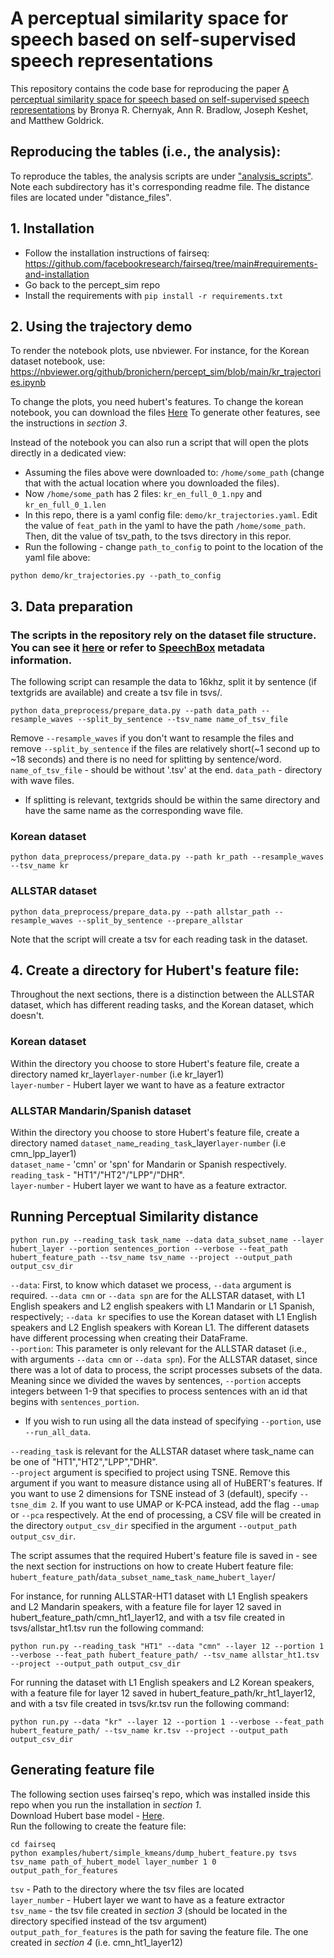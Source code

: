 # A perceptual similarity space for speech based on self-supervised speech representations
This repository contains the code base for reproducing the paper [A perceptual similarity space for speech based on self-supervised speech representations](https://doi.org/10.1121/10.0026358) by Bronya R. Chernyak, Ann R. Bradlow, Joseph Keshet, and Matthew Goldrick.

## Reproducing the tables (i.e., the analysis):
To reproduce the tables, the analysis scripts are under ["analysis_scripts"](https://github.com/bronichern/percept_sim/tree/main/analysis_scripts/). Note each subdirectory has it's corresponding readme file.
The distance files are located under "distance_files".

## 1. Installation
- Follow the installation instructions of fairseq: https://github.com/facebookresearch/fairseq/tree/main#requirements-and-installation
- Go back to the percept_sim repo
- Install the requirements with `pip install -r requirements.txt` 
## 2. Using the trajectory demo
To render the notebook plots, use nbviewer. For instance, for the Korean dataset notebook, use:  
https://nbviewer.org/github/bronichern/percept_sim/blob/main/kr_trajectories.ipynb
  
To change the plots, you need hubert's features.  To change the korean notebook, you can download the files [Here](https://drive.google.com/drive/folders/1ZkDLYDqN9BWv_5frwNLi_lRvexw0f0a0?usp=share_link)
To generate other features, see the instructions in *section 3*.  
  
Instead of the notebook you can also run a script that will open the plots directly in a dedicated view:  
- Assuming the files above were downloaded to: `/home/some_path` (change that with the actual location where you downloaded the files). 
- Now `/home/some_path` has 2 files: `kr_en_full_0_1.npy` and `kr_en_full_0_1.len`  
- In this repo, there is a yaml config file: `demo/kr_trajectories.yaml`.   Edit the value of `feat_path` in the yaml to have the path `/home/some_path`.  Then, dit the value of tsv_path, to the tsvs directory in this repor.  
- Run the following - change `path_to_config` to point to the location of the yaml file above:  
```
python demo/kr_trajectories.py --path_to_config
```

## 3. Data preparation
### **The scripts in the repository rely on the dataset file structure. You can see it [here](https://github.com/bronichern/percept_sim/blob/main/file_structure.txt) or refer to [SpeechBox](https://speechbox.linguistics.northwestern.edu/) metadata information.**    

The following script can resample the data to 16khz, split it by sentence (if textgrids are available) and create a tsv file in tsvs/.
```
python data_preprocess/prepare_data.py --path data_path --resample_waves --split_by_sentence --tsv_name name_of_tsv_file
```
Remove ```--resample_waves``` if you don't want to resample the files and remove ```--split_by_sentence``` if the files are relatively short(~1 second up to ~18 seconds) and there is no need for splitting by sentence/word.  
```name_of_tsv_file``` - should be without '.tsv' at the end.
```data_path``` - directory with wave files.  
- If splitting is relevant, textgrids should be within the same directory and have the same name as the corresponding wave file.

### Korean dataset
```
python data_preprocess/prepare_data.py --path kr_path --resample_waves --tsv_name kr
```

### ALLSTAR dataset
```
python data_preprocess/prepare_data.py --path allstar_path --resample_waves --split_by_sentence --prepare_allstar
```
Note that the script will create a tsv for each reading task in the dataset.

## 4. Create a directory for Hubert's feature file:
Throughout the next sections, there is a distinction between the ALLSTAR dataset, which has different reading tasks, and the Korean dataset, which doesn't.  
### Korean dataset
Within the directory you choose to store Hubert's feature file, create a directory named kr_layer```layer-number``` (i.e kr_layer1)  
```layer-number``` - Hubert layer we want to have as a feature extractor  
### ALLSTAR Mandarin/Spanish dataset
Within the directory you choose to store Hubert's feature file, create a directory named  ```dataset_name```\_```reading_task```\_layer```layer-number``` (i.e cmn_lpp_layer1)  
```dataset_name``` - 'cmn' or 'spn' for Mandarin or Spanish respectively.  
```reading_task``` - "HT1"/"HT2"/"LPP"/"DHR".  
```layer-number``` - Hubert layer we want to have as a feature extractor.  

## Running Perceptual Similarity distance
```
python run.py --reading_task task_name --data data_subset_name --layer hubert_layer --portion sentences_portion --verbose --feat_path hubert_feature_path --tsv_name tsv_name --project --output_path output_csv_dir
```
 ```--data```: First, to know which dataset we process, ```--data``` argument is required. ```--data cmn``` or ```--data spn``` are for the ALLSTAR dataset, with L1 English speakers and L2 english speakers with L1 Mandarin or L1 Spanish, respectively; ```--data kr``` specifies to use the Korean dataset with L1 English speakers and L2 English speakers with Korean L1. The different datasets have different processing when creating their DataFrame.  
```--portion```:  This parameter is only relevant for the ALLSTAR dataset (i.e., with arguments ```--data cmn``` or ```--data spn```). For the ALLSTAR dataset, since there was a lot of data to process, the script processes subsets of the data. Meaning since we divided the waves by sentences, ```--portion``` accepts integers between 1-9 that specifies to process sentences with an id that begins with ```sentences_portion```. 
- If you wish to run using all the data instead of specifying ```--portion```, use ```--run_all_data```.

```--reading_task``` is relevant for the ALLSTAR dataset where task_name can be one of "HT1","HT2","LPP","DHR".  
```--project``` argument is specified to project using TSNE. Remove this argument if you want to measure distance using all of HuBERT's features. If you want to use 2 dimensions for TSNE instead of 3 (default), specify ```--tsne_dim 2```.  If you want to use UMAP or K-PCA instead, add the flag ```--umap``` or ```--pca``` respectively.
At the end of processing, a CSV file will be created in the directory ```output_csv_dir``` specified in the argument ```--output_path output_csv_dir```.  

The script assumes that the required Hubert's feature file is saved in - see the next section for instructions on how to create Hubert feature file: ```hubert_feature_path```/```data_subset_name```\_```task_name```\_```hubert_layer```/  

For instance, for running ALLSTAR-HT1 dataset with L1 English speakers and L2 Mandarin speakers, with a feature file for layer 12 saved in hubert_feature_path/cmn_ht1_layer12, and with a tsv file created in tsvs/allstar_ht1.tsv run the following command:  
```
python run.py --reading_task "HT1" --data "cmn" --layer 12 --portion 1 --verbose --feat_path hubert_feature_path/ --tsv_name allstar_ht1.tsv --project --output_path output_csv_dir
```

For running the dataset with L1 English speakers and L2 Korean speakers, with a feature file for layer 12 saved in hubert_feature_path/kr_ht1_layer12, and with a tsv file created in tsvs/kr.tsv run the following command:  
```
python run.py --data "kr" --layer 12 --portion 1 --verbose --feat_path hubert_feature_path/ --tsv_name kr.tsv --project --output_path output_csv_dir
```

## Generating feature file
The following section uses fairseq's repo, which was installed inside this repo when you run the installation in *section 1*.   
Download Hubert base model - [Here](https://dl.fbaipublicfiles.com/hubert/hubert_base_ls960.pt).  
Run the following to create the feature file:  
```
cd fairseq
python examples/hubert/simple_kmeans/dump_hubert_feature.py tsvs tsv_name path_of_hubert_model layer_number 1 0 output_path_for_features
```
```tsv``` - Path to the directory where the tsv files are located  
```layer_number``` - Hubert layer we want to have as a feature extractor  
```tsv_name``` - the tsv file created in *section 3* (should be located in the directory specified instead of the tsv argument)  
 ```output_path_for_features``` is the path for saving the feature file. The one created in *section 4* (i.e. cmn_ht1_layer12)


